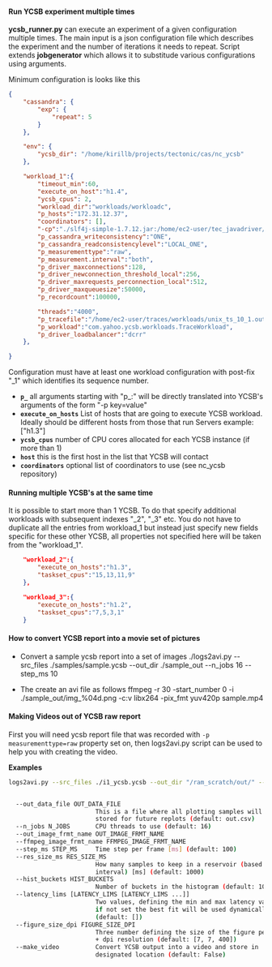 #### Run YCSB experiment multiple times

**ycsb_runner.py** can execute an experiment of a given configuration multiple times. The main input is a json configuration file which describes the experiment and the number of iterations it needs to repeat. Script extends **jobgenerator** which allows it to substitude various configurations using arguments.

Minimum configuration is looks like this
```json
{
    "cassandra": {
        "exp": {
            "repeat": 5
        }
    },

    "env": {
        "ycsb_dir": "/home/kirillb/projects/tectonic/cas/nc_ycsb"
    },

    "workload_1":{
        "timeout_min":60,
        "execute_on_host":"h1.4",
        "ycsb_cpus": 2,
        "workload_dir":"workloads/workloadc",
        "p_hosts":"172.31.12.37",
        "coordinators": [],
        "-cp":"./slf4j-simple-1.7.12.jar:/home/ec2-user/tec_javadriver/driver-core/target/cassandra-driver-core-3.0.8-SNAPSHOT.jar",
        "p_cassandra_writeconsistency":"ONE",
        "p_cassandra_readconsistencylevel":"LOCAL_ONE",
        "p_measurementtype":"raw",
        "p_measurement.interval":"both",
        "p_driver_maxconnections":128,
        "p_driver_newconnection_threshold_local":256,
        "p_driver_maxrequests_perconnection_local":512,
        "p_driver_maxqueuesize":50000,
        "p_recordcount":100000,

        "threads":"4000",
        "p_tracefile":"/home/ec2-user/traces/workloads/unix_ts_10_1.out_reg1.data_scle_900_ycsb.trace",
        "p_workload":"com.yahoo.ycsb.workloads.TraceWorkload",
        "p_driver_loadbalancer":"dcrr"
    },

}
```
Configuration must have at least one workload configuration with post-fix "_1" which identifies its sequence number.

* **`p_`** all arguments starting with "p_<key>:<value>" will be directly translated into YCSB's arguments of the form "-p key=value"
* **`execute_on_hosts`** List of hosts that are going to execute YCSB workload. Ideally should be different hosts from those that run Servers example: ["h1.3"]
* **`ycsb_cpus`** number of CPU cores allocated for each YCSB instance (if more than 1)
* **`host`** this is the first host in the list that YCSB will contact
* **`coordinators`** optional list of coordinators to use (see nc_ycsb repository)

#### Running multiple YCSB's at the same time

It is possible to start more than 1 YCSB. To do that specify additional workloads with subsequent indexes "_2", "_3" etc.
You do not have to duplicate all the entries from workload_1 but instead just specify new fields specific for these other YCSB, all properties not specified here will be taken from the "workload_1".

```json
    "workload_2":{
        "execute_on_hosts":"h1.3",
        "taskset_cpus":"15,13,11,9"
    },

    "workload_3":{
        "execute_on_hosts":"h1.2",
        "taskset_cpus":"7,5,3,1"
    }
```

#### How to convert YCSB report into a movie set of pictures

- Convert a sample ycsb report into a set of images
./logs2avi.py --src_files ./samples/sample.ycsb  --out_dir ./sample_out --n_jobs 16 --step_ms 10

- The create an avi file as follows
ffmpeg -r 30 -start_number 0 -i ./sample_out/img_%04d.png  -c:v libx264   -pix_fmt yuv420p sample.mp4


#### Making Videos out of YCSB raw report

First you will need ycsb report file that was recorded with ``-p measurementtype=raw`` property set on, then logs2avi.py script can be used to help you with creating the video.

**Examples**
```bash
logs2avi.py --src_files ./i1_ycsb.ycsb --out_dir "/ram_scratch/out/" --make_video  --step_ms 50 --res_size_ms 1000  --latency_lims 0 40


  --out_data_file OUT_DATA_FILE
                        This is a file where all plotting samples will be
                        stored for future replots (default: out.csv)
  --n_jobs N_JOBS       CPU threads to use (default: 16)
  --out_image_frmt_name OUT_IMAGE_FRMT_NAME
  --ffmpeg_image_frmt_name FFMPEG_IMAGE_FRMT_NAME
  --step_ms STEP_MS     Time step per frame [ms] (default: 100)
  --res_size_ms RES_SIZE_MS
                        How many samples to keep in a reservoir (based on time
                        interval) [ms] (default: 1000)
  --hist_buckets HIST_BUCKETS
                        Number of buckets in the histogram (default: 100)
  --latency_lims [LATENCY_LIMS [LATENCY_LIMS ...]]
                        Two values, defining the min and max latency values,
                        if not set the best fit will be used dynamically
                        (default: [])
  --figure_size_dpi FIGURE_SIZE_DPI
                        Three number defining the size of the figure per plot
                        + dpi resolution (default: [7, 7, 400])
  --make_video          Convert YCSB output into a video and store in
                        designated location (default: False)


```